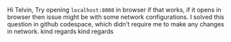 Hi Telvin,
Try opening `localhost:8080` in browser if that works, if it opens in browser
then issue might be with some network configurations.
I solved this question in github codespace, which didn’t require me to make
any changes in network.
kind regards
kind regards